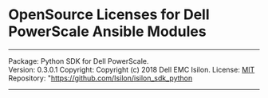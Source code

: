 OpenSource Licenses for Dell PowerScale Ansible Modules
=======================================================================

***
Package: Python SDK for Dell PowerScale.   
Version: 0.3.0.1 
Copyright: Copyright (c) 2018 Dell EMC Isilon.
License: [MIT](https://github.com/Isilon/isilon_sdk_python/blob/d079c07611b5b43206f7f167d3c059b880ab3e50/isilon_sdk/setup.py#L33C5-L33C19)
Repository: "https://github.com/Isilon/isilon_sdk_python

***